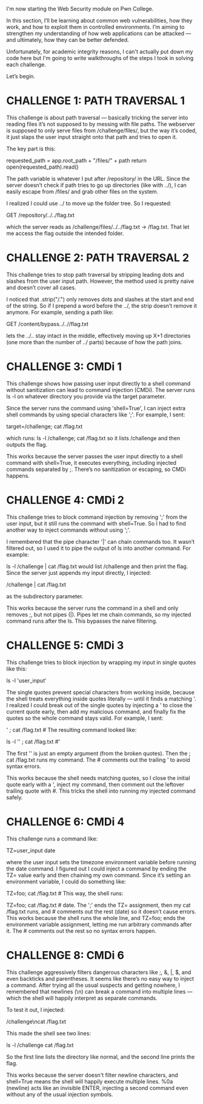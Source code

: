 
I'm now starting the Web Security module on Pwn College.

In this section, I’ll be learning about common web vulnerabilities, how they work, and how to exploit them in controlled environments. I’m aiming to strengthen my understanding of how web applications can be attacked — and ultimately, how they can be better defended.

Unfortunately, for academic integrity reasons, I can't actually put down my code here but I'm going to write walkthroughs of the steps I took in solving each challenge.

Let’s begin.

# CHALLENGE 1: PATH TRAVERSAL 1
This challenge is about path traversal — basically tricking the server into reading files it’s not supposed to by messing with file paths. The webserver is supposed to only serve files from /challenge/files/, but the way it’s coded, it just slaps the user input straight onto that path and tries to open it.

The key part is this:

requested_path = app.root_path + "/files/" + path
return open(requested_path).read()

The path variable is whatever I put after /repository/ in the URL. Since the server doesn’t check if path tries to go up directories (like with ../), I can easily escape from /files/ and grab other files on the system.

I realized I could use ../ to move up the folder tree. So I requested:

GET /repository/../../flag.txt

which the server reads as /challenge/files/../../flag.txt → /flag.txt. That let me access the flag outside the intended folder.

# CHALLENGE 2: PATH TRAVERSAL 2
This challenge tries to stop path traversal by stripping leading dots and slashes from the user input path. However, the method used is pretty naive and doesn’t cover all cases.

I noticed that .strip("/.") only removes dots and slashes at the start and end of the string. So if I prepend a word before the ../, the strip doesn’t remove it anymore. For example, sending a path like:

GET /content/bypass../..//flag.txt

lets the ../.. stay intact in the middle, effectively moving up X+1 directories (one more than the number of ../ parts) because of how the path joins.

# CHALLENGE 3: CMDi 1
This challenge shows how passing user input directly to a shell command without sanitization can lead to command injection (CMDi). The server runs ls -l on whatever directory you provide via the target parameter.

Since the server runs the command using 'shell=True', I can inject extra shell commands by using special characters like ';'.
For example, I sent:

target=/challenge; cat /flag.txt

which runs: ls -l /challenge; cat /flag.txt so it lists /challenge and then outputs the flag.

This works because the server passes the user input directly to a shell command with shell=True, it executes everything, including injected commands separated by ;. There’s no sanitization or escaping, so CMDi happens.

# CHALLENGE 4: CMDi 2
This challenge tries to block command injection by removing ';' from the user input, but it still runs the command with shell=True. So I had to find another way to inject commands without using ';'.

I remembered that the pipe character '|' can chain commands too. It wasn’t filtered out, so I used it to pipe the output of ls into another command. For example:

ls -l /challenge | cat /flag.txt would list /challenge and then print the flag. Since the server just appends my input directly, I injected:

/challenge | cat /flag.txt

as the subdirectory parameter.

This works because the server runs the command in a shell and only removes ;, but not pipes (|). Pipes let me chain commands, so my injected command runs after the ls. This bypasses the naive filtering.

# CHALLENGE 5: CMDi 3
This challenge tries to block injection by wrapping my input in single quotes like this:

ls -l 'user_input'

The single quotes prevent special characters from working inside, because the shell treats everything inside quotes literally — until it finds a matching '. I realized I could break out of the single quotes by injecting a ' to close the current quote early, then add my malicious command, and finally fix the quotes so the whole command stays valid. For example, I sent:

' ; cat /flag.txt #
The resulting command looked like:

ls -l '' ; cat /flag.txt #'  

The first '' is just an empty argument (from the broken quotes). Then the ; cat /flag.txt runs my command. 
The # comments out the trailing ' to avoid syntax errors.

This works because the shell needs matching quotes, so I close the initial quote early with a ', inject my command, then comment out the leftover trailing quote with #. This tricks the shell into running my injected command safely.

# CHALLENGE 6: CMDi 4
This challenge runs a command like:

TZ=user_input date

where the user input sets the timezone environment variable before running the date command.
I figured out I could inject a command by ending the TZ= value early and then chaining my own command. Since it’s setting an environment variable, I could do something like:

TZ=foo; cat /flag.txt # This way, the shell runs:

TZ=foo; cat /flag.txt # date. The ';' ends the TZ= assignment, then my cat /flag.txt runs, and # comments out the rest (date) so it doesn’t cause errors.
This works because the shell runs the whole line, and TZ=foo; ends the environment variable assignment, letting me run arbitrary commands after it. The # comments out the rest so no syntax errors happen.

# CHALLENGE 8: CMDi 6
This challenge aggressively filters dangerous characters like ;, &, |, $, and even backticks and parentheses. It seems like there’s no easy way to inject a command.
After trying all the usual suspects and getting nowhere, I remembered that newlines (\n) can break a command into multiple lines — which the shell will happily interpret as separate commands.

To test it out, I injected:

/challenge\ncat /flag.txt

This made the shell see two lines:

ls -l /challenge
cat /flag.txt

So the first line lists the directory like normal, and the second line prints the flag.

This works because the server doesn't filter newline characters, and shell=True means the shell will happily execute multiple lines. %0a (newline) acts like an invisible ENTER, injecting a second command even without any of the usual injection symbols.
